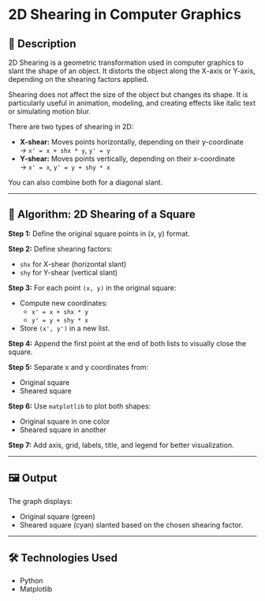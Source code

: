 # 2D Shearing in Computer Graphics

## 📌 Description

2D Shearing is a geometric transformation used in computer graphics to slant the shape of an object. It distorts the object along the X-axis or Y-axis, depending on the shearing factors applied.

Shearing does not affect the size of the object but changes its shape. It is particularly useful in animation, modeling, and creating effects like italic text or simulating motion blur.

There are two types of shearing in 2D:
- **X-shear:** Moves points horizontally, depending on their y-coordinate  
  → `x' = x + shx * y`, `y' = y`
- **Y-shear:** Moves points vertically, depending on their x-coordinate  
  → `x' = x`, `y' = y + shy * x`

You can also combine both for a diagonal slant.

---

## 🧮 Algorithm: 2D Shearing of a Square

**Step 1:** Define the original square points in (x, y) format.

**Step 2:** Define shearing factors:
- `shx` for X-shear (horizontal slant)
- `shy` for Y-shear (vertical slant)

**Step 3:** For each point `(x, y)` in the original square:
- Compute new coordinates:
  - `x' = x + shx * y`
  - `y' = y + shy * x`
- Store `(x', y')` in a new list.

**Step 4:** Append the first point at the end of both lists to visually close the square.

**Step 5:** Separate x and y coordinates from:
- Original square
- Sheared square

**Step 6:** Use `matplotlib` to plot both shapes:
- Original square in one color
- Sheared square in another

**Step 7:** Add axis, grid, labels, title, and legend for better visualization.

---

## 🖼 Output

The graph displays:
- Original square (green)
- Sheared square (cyan) slanted based on the chosen shearing factor.

---

## 🛠 Technologies Used

- Python
- Matplotlib
